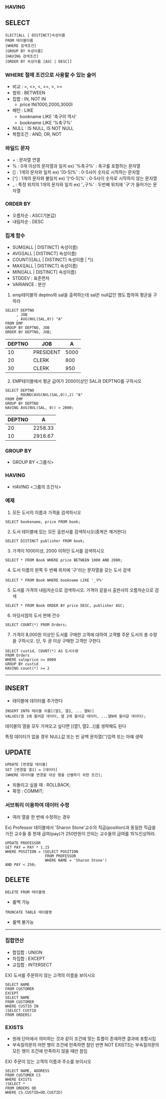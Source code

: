 ### HAVING

## SELECT
```
SLECT[ALL | DISTINCT]속성이름
FROM 테이블이름
[WHERE 검색조건]
[GROUP BY 속성이름]
[HAVING 검색조건]
[ORDER BY 속성이름 [ASC | DESC]]
```
### WHERE 절에 조건으로 사용할 수 있는 술어
- 비교 : =, <>, <, <=, >, >=
- 범위 : BETWEEN
- 집합 : IN, NOT IN
	- price IN(1000,2000,3000)
- 패턴 : LIKE
	- bookname LIKE '축구의 역사'
	- bookname LIKE '%축구%'
- NULL : IS NULL, IS NOT NULL
- 복합조건 : AND, OR, NOT

### 와일드 문자
- \+ : 문자열 연결
- % : 0개 이상의 문자열과 일치 ex) '%축구%' : 축구를 포함하는 문자열
- [] : 1개의 문자와 일치 ex) '[0-5]%' : 0-5사이 숫자로 시작하는 문자열
- [^] : 1개의 문자와 불일치 ex) '[^0-5]%' : 0-5사이 숫자로 시작하지 않는 문자열
- _ : 특정 위치의 1개의 문자와 일치 ex) '_구%' : 두번째 위치에 '구'가 들어가는 문자열

### ORDER BY
- 오름차순 : ASC(기본값)
- 내림차순 : DESC

### 집계 함수
- SUM([ALL | DISTINCT] 속성이름)
- AVG([ALL | DISTINCT] 속성이름)
- COUNT({[ALL | DISTINCT] 속성이름 | *})
- MAX([ALL | DISTINCT] 속성이름)
- MIN([ALL | DISTINCT] 속성이름)
- STDDEV : 표준편차
- VARIANCE : 분산

1. emp테이블의 deptno와 sal을 출력하는데 sal은 null값인 행도 합하여 평균을 구하라
```
SELECT DEPTNO
     , JOB
     , AVG(NVL(SAL,0)) "A"
FROM EMP
GROUP BY DEPTNO, JOB
ORDER BY DEPTNO, JOB;
```
DEPTNO | JOB | A
--|--|--
10	|PRESIDENT	|5000
20	|CLERK	|800
30	|CLERK	|950

2. EMP테이블에서 평균 급여가 2000이상인 SAL과 DEPTNO를 구하시오
```
SELECT DEPTNO
     , ROUND(AVG(NVL(SAL,0)),2) "A"
FROM EMP
GROUP BY DEPTNO
HAVING AVG(NVL(SAL, 0)) > 2000;
```
DEPTNO | A
--|--
20	|2258.33
10	|2916.67

### GROUP BY 
- GROUP BY <그룹식>

### HAVING
- HAVING <그룹의 조건식>

### 예제
1. 모든 도서의 이름과 가격을 검색하시오
```
SELECT bookename, price FROM book;
```

2. 도서 테이블에 있는 모든 출판사를 검색하시오(중복은 제거한다)
```
SELECT DISTINCT publisher FROM book;
```

3. 가격이 1000이상, 2000 이하인 도서를 검색하시오
```
SELECT * FROM Book WHERE price BETWEEN 1000 AND 2000;
```

4. 도서 이름의 왼쪽 두 번째 위치에 '구'라는 문자열을 갖는 도서 검색
```
SELECT * FROM Book WHERE bookname LIKE '_구%'
```

5. 도서를 가격의 내림차순으로 검색하시오. 가격이 같을시 출판사의 오름차순으로 검색
```
SELECT * FROM Book ORDER BY price DESC, publisher ASC;
```

6. 마당서점의 도서 판매 건수
```
SELECT COUNT(*) FROM Orders;
```

7. 가격이 8,000원 이상인 도서를 구매한 고객에 대하여 고객별 주문 도서의 총 수량을 구하시오. 단, 두 권 이상 구매한 고객만 구한다.
```
SELECT custid, COUNT(*) AS 도서수량
FROM Orders
WHERE saleprice >= 8000
GROUP BY custid
HAVING count(*) >= 2
```

---

## INSERT
- 테이블에 데이터를 추가한다
```
INSERT INTO 테이블 이름[(열1, 열2, ... 열N)]
VALUES(열 1에 들어갈 데이터, 열 2에 들어갈 데이터, ...열N에 들어갈 데이터);
```
테이블의 열을 모두 가져오고 싶다면 \[(열1, 열2...)]를 생략해도 된다

특정 데이터가 없을 경우 NULL값 또는 빈 공백 문자열('')입력 또는 아예 생략

## UPDATE
```
UPDATE [변경할 테이블] 
SET [변경할 열1] = [데이터]
[WHERE 데이터를 변경할 대상 행을 선별하기 위한 조건];
```
- 되돌리고 싶을 때 : ROLLBACK;
- 확정 : COMMIT;

### 서브쿼리 이용하여 데이터 수정
- 여러 열을 한 번에 수정하는 경우 

Ex) 
Professor 테이블에서 'Sharon Stone'교수의 직급(position)과 동일한 직급을 가진 교수들 중 현재 급여(pay)가 250만원이 안되는 교수들의 급여를 15%인상하라.
```
UPDATE PROFESSOR
SET PAY = PAY * 1.15
WHERE POSITION = (SELECT POSITION
                  FROM PROFESSOR
                  WHERE NAME = 'Sharon Stone')
AND PAY < 250;
```

## DELETE
```
DELETE FROM 테이블명
```
- 롤백 가능
```
TRUNCATE TABLE 테이블명
```
- 롤백 불가능

---
### 집합연산
- 합집합 : UNION
- 차집합 : EXCEPT
- 교집합 : INTERSECT

EX) 도서를 주문하지 않는 고객의 이름을 보이시오
```
SELECT NAME
FROM CUSTOMER
EXCEPT
SELECT NAME
FROM CUSTOMER
WHERE CUSTID IN
(SELECT CUSTID
FROM ORDERS)
```
### EXISTS
- 원래 단어에서 의미하는 것과 같이 조건에 맞는 튜플이 존재하면 결과에 포함시킴
- 부속질의문의 어떤 행이 조건에 만족하면 참인 반면 NOT EXISTS는 부속질의문의 모든 행이 조건에 만족하지 않을 때만 참임

EX) 주문이 있는 고객의 이름과 주소를 보이시오
```
SELECT NAME, ADDRESS
FROM CUSTOMER CS
WHERE EXISTS
(SELECT *
FROM ORDERS OD
WHERE CS.CUSTID=OD.CUSTID)
```
